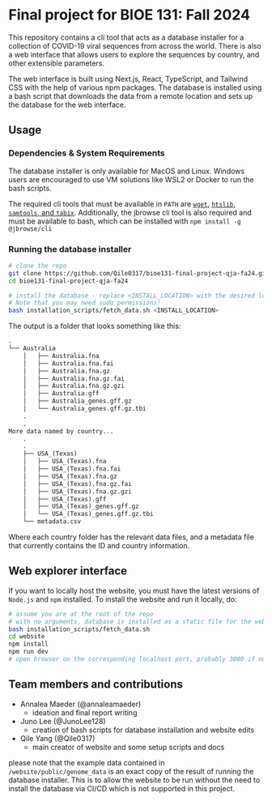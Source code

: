 # Final project for BIOE 131: Fall 2024

This repository contains a cli tool that acts as a database installer for a collection of COVID-19 viral sequences from across the world. There is also a web interface that allows users to explore the sequences by country, and other extensible parameters.

The web interface is built using Next.js, React, TypeScript, and Tailwind CSS with the help of various npm packages. The database is installed using a bash script that downloads the data from a remote location and sets up the database for the web interface.

## Usage

### Dependencies & System Requirements

The database installer is only available for MacOS and Linux. Windows users are encouraged to use VM solutions like WSL2 or Docker to run the bash scripts.

The required cli tools that must be available in `PATH` are [`wget`](https://www.gnu.org/software/wget/), [`htslib`, `samtools`, and `tabix`](https://www.htslib.org/). Additionally, the jbrowse cli tool is also required and must be available to bash, which can be installed with `npm install -g @jbrowse/cli`

### Running the database installer

```bash
# clone the repo
git clone https://github.com/Qile0317/bioe131-final-project-qja-fa24.git
cd bioe131-final-project-qja-fa24

# install the database - replace <INSTALL_LOCATION> with the desired location
# Note that you may need sudo permissions!
bash installation_scripts/fetch_data.sh <INSTALL_LOCATION>
```

The output is a folder that looks something like this:

```txt
.
└── Australia
    │   ├── Australia.fna
    │   ├── Australia.fna.fai
    │   ├── Australia.fna.gz
    │   ├── Australia.fna.gz.fai
    │   ├── Australia.fna.gz.gzi
    │   ├── Australia.gff
    │   ├── Australia_genes.gff.gz
    │   └── Australia_genes.gff.gz.tbi
    .
    .
More data named by country...
    .
    .
    ├── USA_(Texas)
    │   ├── USA_(Texas).fna
    │   ├── USA_(Texas).fna.fai
    │   ├── USA_(Texas).fna.gz
    │   ├── USA_(Texas).fna.gz.fai
    │   ├── USA_(Texas).fna.gz.gzi
    │   ├── USA_(Texas).gff
    │   ├── USA_(Texas)_genes.gff.gz
    │   └── USA_(Texas)_genes.gff.gz.tbi
    └── metadata.csv
```

Where each country folder has the relevant data files, and a metadata file that currently contains the ID and country information.

## Web explorer interface

If you want to locally host the website, you must have the latest versions of `Node.js` and `npm` installed. To install the website and run it locally, do:

```bash
# assume you are at the root of the repo
# with no arguments, database is installed as a static file for the website
bash installation_scripts/fetch_data.sh
cd website
npm install
npm run dev
# open browser on the corresponding localhost port, probably 3000 if not in use
```

## Team members and contributions

- Annalea Maeder (@annaleamaeder)
    - ideation and final report writing
- Juno Lee (@JunoLee128)
    - creation of bash scripts for database installation and website edits
- Qile Yang (@Qile0317)
    - main creator of website and some setup scripts and docs

please note that the example data contained in `/website/public/genome_data` is an exact copy of the result of running the database installer. This is to allow the website to be run without the need to install the database via CI/CD which is not supported in this project.
